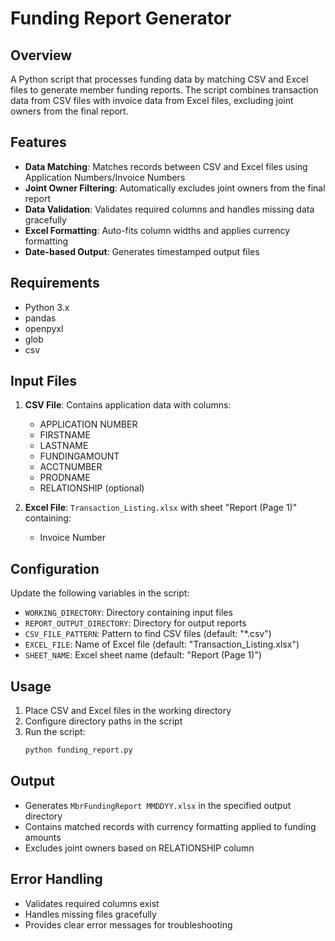 # Funding Report Generator

## Overview
A Python script that processes funding data by matching CSV and Excel files to generate member funding reports. The script combines transaction data from CSV files with invoice data from Excel files, excluding joint owners from the final report.

## Features
- **Data Matching**: Matches records between CSV and Excel files using Application Numbers/Invoice Numbers
- **Joint Owner Filtering**: Automatically excludes joint owners from the final report
- **Data Validation**: Validates required columns and handles missing data gracefully
- **Excel Formatting**: Auto-fits column widths and applies currency formatting
- **Date-based Output**: Generates timestamped output files

## Requirements
- Python 3.x
- pandas
- openpyxl
- glob
- csv

## Input Files
1. **CSV File**: Contains application data with columns:
   - APPLICATION NUMBER
   - FIRSTNAME
   - LASTNAME
   - FUNDINGAMOUNT
   - ACCTNUMBER
   - PRODNAME
   - RELATIONSHIP (optional)

2. **Excel File**: `Transaction_Listing.xlsx` with sheet "Report (Page 1)" containing:
   - Invoice Number

## Configuration
Update the following variables in the script:
- `WORKING_DIRECTORY`: Directory containing input files
- `REPORT_OUTPUT_DIRECTORY`: Directory for output reports
- `CSV_FILE_PATTERN`: Pattern to find CSV files (default: "*.csv")
- `EXCEL_FILE`: Name of Excel file (default: "Transaction_Listing.xlsx")
- `SHEET_NAME`: Excel sheet name (default: "Report (Page 1)")

## Usage
1. Place CSV and Excel files in the working directory
2. Configure directory paths in the script
3. Run the script:
   ```bash
   python funding_report.py
   ```

## Output
- Generates `MbrFundingReport MMDDYY.xlsx` in the specified output directory
- Contains matched records with currency formatting applied to funding amounts
- Excludes joint owners based on RELATIONSHIP column

## Error Handling
- Validates required columns exist
- Handles missing files gracefully
- Provides clear error messages for troubleshooting